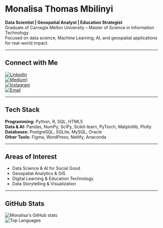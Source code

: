 # Monalisa Thomas Mbilinyi  

**Data Scientist | Geospatial Analyst | Education Strategist**  
Graduate of Carnegie Mellon University – Master of Science in Information Technology.  
Focused on data science, Machine Learning, AI, and geospatial applications for real-world impact.  

---

## Connect with Me  
[![LinkedIn](https://img.shields.io/badge/LinkedIn-0A66C2?style=for-the-badge&logo=linkedin&logoColor=white)](https://www.linkedin.com/in/monalisa-mbilinyi/)  
[![Medium](https://img.shields.io/badge/Medium-12100E?style=for-the-badge&logo=medium&logoColor=white)](https://medium.com/@monalisambilinyi97))  
[![Instagram](https://img.shields.io/badge/Instagram-E4405F?style=for-the-badge&logo=instagram&logoColor=white)](https://instagram.com/_monalisa_mbilinyi_)  
[![Email](https://img.shields.io/badge/Email-D14836?style=for-the-badge&logo=gmail&logoColor=white)](mailto:monalisambilinyi97@gmail.com)  

---

## Tech Stack  
**Programming:** Python, R, SQL, HTML5  
**Data & AI:** Pandas, NumPy, SciPy, Scikit-learn, PyTorch, Matplotlib, Plotly  
**Databases:** PostgreSQL, SQLite, MySQL, Oracle  
**Other Tools:** Figma, WordPress, Netlify, Anaconda  

---

## Areas of Interest  
- Data Science & AI for Social Good  
- Geospatial Analytics & GIS  
- Digital Learning & Education Technology  
- Data Storytelling & Visualization  

---

## GitHub Stats  
![Monalisa's GitHub stats](https://github-readme-stats.vercel.app/api?username=MonalisaThomas&show_icons=true&theme=tokyonight)  
![Top Languages](https://github-readme-stats.vercel.app/api/top-langs/?username=MonalisaThomas&layout=compact&theme=tokyonight)  
